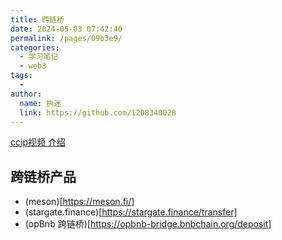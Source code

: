 ```yaml
---
title: 跨链桥
date: 2024-05-03 07:42:40
permalink: /pages/09b3e9/
categories:
  - 学习笔记
  - web3
tags:
  - 
author: 
  name: 执迷
  link: https://github.com/1208340028
---
```

[ccip视频 介绍](https://www.youtube.com/watch?v=uAdjzTtDOnQ)

## 跨链桥产品
- (meson)[https://meson.fi/]
- (stargate.finance)[https://stargate.finance/transfer]
- (opBnb 跨链桥)[https://opbnb-bridge.bnbchain.org/deposit]